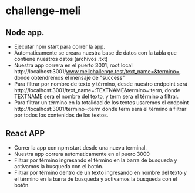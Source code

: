 # challenge-meli

## Node app.

- Ejecutar npm start para correr la app.
- Automaticamente se creara nuestra base de datos con la tabla que contiene nuestros datos (archivos .txt) 
- Nuestra app correra en el puerto 3001, root local http://localhost:3001/www.melichallenge.test/text_name=&termino=, donde obtendremos el mensaje de "success"
- Para filtrar por nombre de texto y término, desde nuestro endpoint será http://localhost:3001/text_name=:TEXTNAME&termino=:term, donde TEXTNAME sera el nombre del texto,
y term sera el término a filtrar.
- Para filtrar un término en la totalidad de los textos usaremos el endpoint http://localhost:3001/termino=:term donde term sera el término a filtrar por todos los contenidos
de los textos.

## React APP

- Correr la app con npm start desde una nueva terminal.
- Nuestra app correra automaticamente en el puero 3000
- Filtrar por término ingresando el término en la barra de busqueda y activamos la busqueda con el botón.
- Filtrar por término dentro de un texto ingresando en nombre del texto y el término en la barra de busqueda y activamos la busqueda con el botón.
